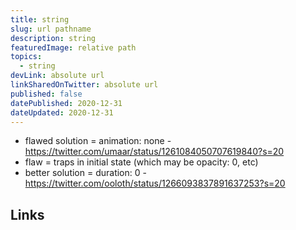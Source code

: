 ```yaml
---
title: string
slug: url pathname
description: string
featuredImage: relative path
topics:
  - string
devLink: absolute url
linkSharedOnTwitter: absolute url
published: false
datePublished: 2020-12-31
dateUpdated: 2020-12-31
---
```


<!--

Tips:

- Write for one person (not everyone): https://twitter.com/b0rk/status/1262415197345636353
- Put main ideas in headings: https://twitter.com/b0rk/status/1262756496162476033

-->

- flawed solution = animation: none - https://twitter.com/umaar/status/1261084050707619840?s=20
- flaw = traps in initial state (which may be opacity: 0, etc)
- better solution = duration: 0 - https://twitter.com/ooloth/status/1266093837891637253?s=20

## Links
